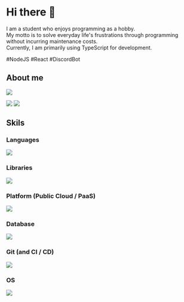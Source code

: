 # Hi there 👋

I am a student who enjoys programming as a hobby.<br/>
My motto is to solve everyday life's frustrations through programming without incurring maintenance costs.<br/>
Currently, I am primarily using TypeScript for development.

#NodeJS #React #DiscordBot

## About me
![](https://github-profile-summary-cards.vercel.app/api/cards/profile-details?username=PenguinLucky&theme=github_dark)

<picture>
  <source
    srcset="https://github-readme-stats.penguinlucky.vercel.app/api?username=PenguinLucky&show_icons=true&theme=dark"
    media="(prefers-color-scheme: dark)"
  />
  <source
    srcset="https://github-readme-stats.penguinlucky.vercel.app/api?username=PenguinLucky&show_icons=true"
    media="(prefers-color-scheme: light), (prefers-color-scheme: no-preference)"
  />
  <img src="https://github-readme-stats.penguinlucky.vercel.app/api?username=PenguinLucky&show_icons=true" />
</picture>

<picture>
  <source
    srcset="https://github-readme-stats.penguinlucky.vercel.app/api/top-langs/?username=PenguinLucky&layout=compact&theme=dark"
    media="(prefers-color-scheme: dark)"
  />
  <source
    srcset="https://github-readme-stats.penguinlucky.vercel.app/api/top-langs/?username=PenguinLucky&layout=compact"
    media="(prefers-color-scheme: light), (prefers-color-scheme: no-preference)"
  />
  <img src="https://github-readme-stats.penguinlucky.vercel.app/api/top-langs/?username=PenguinLucky&layout=compact" />
</picture>

## Skils
### Languages
![](https://skillicons.dev/icons?i=typescript,nodejs,react,python,php)

### Libraries
![](https://skillicons.dev/icons?i=express,electron,discordjs,discord,bots,jquery)

### Platform (Public Cloud / PaaS)
![](https://skillicons.dev/icons?i=aws,gcp,cloudflare,heroku)

### Database
![](https://skillicons.dev/icons?i=mysql,postgres,supabase,sqlite)

### Git (and CI / CD)
![](https://skillicons.dev/icons?i=git,github,githubactions)

### OS
![](https://skillicons.dev/icons?i=windows,linux,ubuntu,bash)
